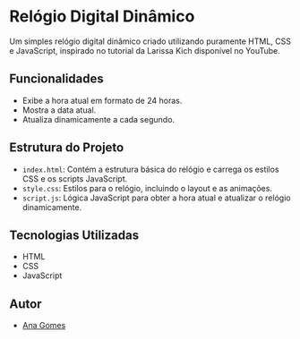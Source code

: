 # Relógio Digital Dinâmico

Um simples relógio digital dinâmico criado utilizando puramente HTML, CSS e JavaScript, inspirado no tutorial da Larissa Kich disponível no YouTube.

## Funcionalidades

- Exibe a hora atual em formato de 24 horas.
- Mostra a data atual.
- Atualiza dinamicamente a cada segundo.

## Estrutura do Projeto

- `index.html`: Contém a estrutura básica do relógio e carrega os estilos CSS e os scripts JavaScript.
- `style.css`: Estilos para o relógio, incluindo o layout e as animações.
- `script.js`: Lógica JavaScript para obter a hora atual e atualizar o relógio dinamicamente.

## Tecnologias Utilizadas

- HTML
- CSS
- JavaScript

## Autor

- [Ana Gomes](https://github.com/anafgomes)

